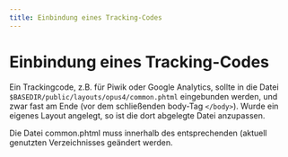 ```yaml
---
title: Einbindung eines Tracking-Codes
---
```


# Einbindung eines Tracking-Codes

Ein Trackingcode, z.B. für Piwik oder Google Analytics, sollte in die Datei
`$BASEDIR/public/layouts/opus4/common.phtml` eingebunden werden, und zwar fast am
Ende (vor dem schließenden body-Tag `</body>`). Wurde ein eigenes Layout angelegt, so ist die dort
abgelegte Datei anzupassen.

<p class="note">
Die Datei common.phtml muss innerhalb des entsprechenden (aktuell genutzten
Verzeichnisses geändert werden.
</p>
